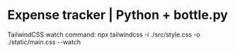 
# Expense tracker | Python + bottle.py

 

 TailwindCSS watch command:  npx tailwindcss -i ./src/style.css -o ./static/main.css --watch 
